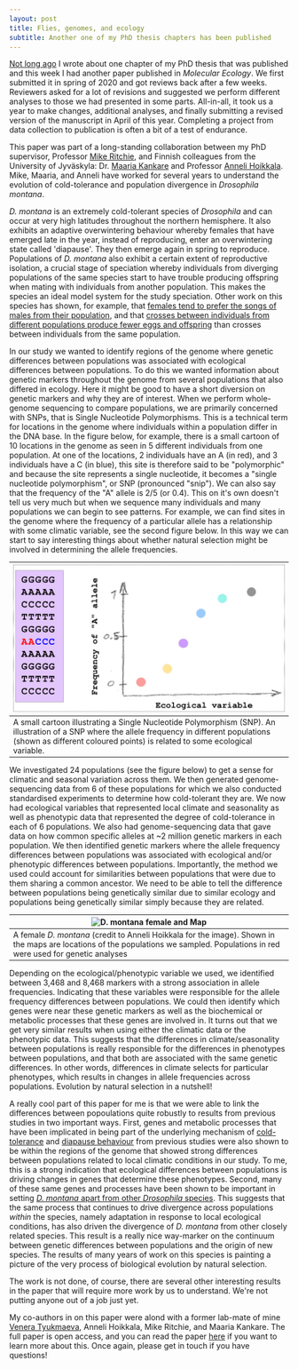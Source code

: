 ```yaml
---
layout: post
title: Flies, genomes, and ecology
subtitle: Another one of my PhD thesis chapters has been published
---
```


[Not long ago](https://rawwiberg.github.io/2021-03-25-EvolLett_Sexual_selection_and_genomic_divergence/) I wrote about one chapter of my PhD thesis that was published and this week I had another paper published in *Molecular Ecology*. We first submitted it in spring of 2020 and got reviews back after a few weeks. Reviewers asked for a lot of revisions and suggested we perform different analyses to those we had presented in some parts. All-in-all, it took us a year to make changes, additional analyses, and finally submitting a revised version of the manuscript in April of this year. Completing a project from data collection to publication is often a bit of a test of endurance.

This paper was part of a long-standing collaboration between my PhD supervisor, Professor [Mike Ritchie](https://risweb.st-andrews.ac.uk/portal/en/persons/michael-gordon-ritchie(7d2c2deb-821c-48a4-93c6-f60e3b5584cb).html), and Finnish colleagues from the University of Jyväskyla: Dr. [Maaria Kankare](https://www.jyu.fi/science/en/bioenv/staff-and-administration/staff/kankare-maaria) and Professor [Anneli Hoikkala](https://www.jyu.fi/science/en/bioenv/staff-and-administration/staff/hoikkala-anneli-1). Mike, Maaria, and Anneli have worked for several years to understand the evolution of cold-tolerance and population divergence in *Drosophila montana*.

*D. montana* is an extremely cold-tolerant species of *Drosophila* and can occur at very high latitudes throughout the northern hemisphere. It also exhibits an adaptive overwintering behaviour whereby females that have emerged late in the year, instead of reproducing, enter an overwintering state called 'diapause'. They then emerge again in spring to reproduce. Populations of *D. montana* also exhibit a certain extent of reproductive isolation, a crucial stage of speciation whereby individuals from diverging populations of the same species start to have trouble producing offspring when mating with individuals from another population. This makes the species an ideal model system for the study speciation. Other work on this species has shown, for example, that [females tend to prefer the songs of males from their population](https://doi.org/10.1111/j.1558-5646.2007.00125.x), and that [crosses between individuals from different populations produce fewer eggs and offspring](https://doi.org/10.1111/evo.12535) than crosses between individuals from the same population.

In our study we wanted to identify regions of the genome where genetic differences between populations was associated with ecological differences between populations. To do this we wanted information about genetic markers throughout the genome from several populations that also differed in ecology. Here it might be good to have a short diversion on genetic markers and why they are of interest. When we perform whole-genome sequencing to compare populations, we are primarily concerned with SNPs, that is Single Nucleotide Polymorphisms. This is a technical term for locations in the genome where individuals within a population differ in the DNA base. In the figure below, for example, there is a small cartoon of 10 locations in the genome as seen in 5 different individuals from one population. At one of the locations, 2 individuals have an A (in red), and 3 individuals have a C (in blue), this site is therefore said to be "polymorphic" and because the site represents a single nucleotide, it becomes a "single nucleotide polymorphism", or SNP (pronounced "snip"). We can also say that the frequency of the "A" allele is 2/5 (or 0.4). This on it's own doesn't tell us very much but when we sequence many individuals and many populations we can begin to see patterns. For example, we can find sites in the genome where the frequency of a particular allele has a relationship with some climatic variable, see the second figure below. In this way we can start to say interesting things about whether natural selection might be involved in determining the allele frequencies.

|![Genetic markers](/img/11-07-2021_genetic_markers_cartoon.png)|  
|--|  
|A small cartoon illustrating a Single Nucleotide Polymorphism (SNP). An illustration of a SNP where the allele frequency in different populations (shown as different coloured points) is related to some ecological variable.|  

We investigated 24 populations (see the figure below) to get a sense for climatic and seasonal variation across them. We then generated genome-sequencing data from 6 of these populations for which we also conducted standardised experiments to determine how cold-tolerant they are. We now had ecological variables that represented local climate and seasonality as well as phenotypic data that represented the degree of cold-tolerance in each of 6 populations. We also had genome-sequencing data that gave data on how common specific alleles at ~2 million genetic markers in each population. We then identified genetic markers where the allele frequency differences between populations was associated with ecological and/or phenotypic differences between populations. Importantly, the method we used could account for similarities between populations that were due to them sharing a common ancestor. We need to be able to tell the difference between populations being genetically similar due to similar ecology and populations being genetically similar simply because they are related.

|![D. montana female and Map](/img/15-06-2021_female_and_map.png)|  
|--|  
|A female *D. montana* (credit to Anneli Hoikkala for the image). Shown in the maps are locations of the populations we sampled. Populations in red were used for genetic analyses|  


Depending on the ecological/phenotypic variable we used, we identified between 3,468 and 8,468 markers with a strong association in allele frequencies. Indicating that these variables were responsible for the allele frequency differences between populations. We could then identify which genes were near these genetic markers as well as the biochemical or metabolic processes that these genes are involved in. It turns out that we get very similar results when using either the climatic data or the phenotypic data. This suggests that the differences in climate/seasonality between populations is really responsible for the differences in phenotypes between populations, and that both are associated with the same genetic differences. In other words, differences in climate selects for particular phenotypes, which results in changes in allele frequencies across populations. Evolution by natural selection in a nutshell!

A really cool part of this paper for me is that we were able to link the differences between popoulations quite robustly to results from previous studies in two important ways. First, genes and metabolic processes that have been implicated in being part of the underlying mechanism of [cold-tolerance](https://doi.org/10.1038/hdy.2015.6) and [diapause behaviour](https://doi.org/10.1242/jeb.205831) from previous studies were also shown to be within the regions of the genome that showed strong differences between populations related to local climatic conditions in our study. To me, this is a strong indication that ecological differences between populations is driving changes in genes that determine these phenotypes. Second, many of these same genes and processes have been shown to be important in setting [*D. montana* apart from other *Drosophila* species](https://doi.org/10.1093/gbe/evy147). This suggests that the same process that continues to drive divergence across populations *within* the species, namely adaptation in response to local ecological conditions, has also driven the divergence of *D. montana* from other closely related species. This result is a really nice way-marker on the continuum between genetic differences between populations and the origin of new species. The results of many years of work on this species is painting a picture of the very process of biological evolution by natural selection.

The work is not done, of course, there are several other interesting results in the paper that will require more work by us to understand. We're not putting anyone out of a job just yet.

My co-authors in on this paper were alond with a former lab-mate of mine [Venera Tyukmaeva](https://scholar.google.com/citations?user=UmufKn4AAAAJ&hl=en), Anneli Hoikkala, Mike Ritchie, and Maaria Kankare.
The full paper is open access, and you can read the paper [here](https://doi.org/10.1002/evl3.220) if you want to learn more about this. Once again, please get in touch if you have questions!




